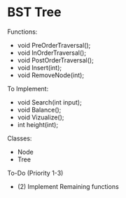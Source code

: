 # BST Tree
Functions:
- void PreOrderTraversal();
- void InOrderTraversal();
- void PostOrderTraversal();
- void Insert(int);
- void RemoveNode(int);
  
To Implement:
- void Search(int input);
- void Balance();
- void Vizualize();
- int height(int);

Classes:
- Node
- Tree

To-Do (Priority 1-3)
- (2) Implement Remaining functions